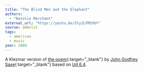 ```yaml
---
title: "The Blind Men and the Elephant"
authors:
  - "Natalie Merchant"
external_url: "https://youtu.be/3lyJLFMSVbY"
course: ambulit
tags:
  - american
  - music
year: 2009
---
```


A Klezmar version of [the poem](https://en.wikisource.org/wiki/The_Blindmen_and_the_Elephant){:target="_blank"} by [John Godfrey Saxe](https://en.wikipedia.org/wiki/John_Godfrey_Saxe){:target="_blank"} based on [Ud 6.4](/content/canon/ud6.4).




